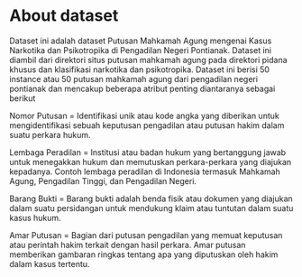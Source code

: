 # About dataset

Dataset ini adalah dataset Putusan Mahkamah Agung mengenai Kasus Narkotika dan Psikotropika di Pengadilan Negeri Pontianak. Dataset ini diambil dari direktori situs putusan mahkamah agung pada direktori pidana khusus dan klasifikasi narkotika dan psikotropika. Dataset ini berisi 50 instance atau 50 putusan mahkamah agung dari pengadilan negeri pontianak dan mencakup beberapa atribut penting diantaranya sebagai berikut

Nomor Putusan = Identifikasi unik atau kode angka yang diberikan untuk mengidentifikasi sebuah keputusan pengadilan atau putusan hakim dalam suatu perkara hukum.

Lembaga Peradilan = Institusi atau badan hukum yang bertanggung jawab untuk menegakkan hukum dan memutuskan perkara-perkara yang diajukan kepadanya. Contoh lembaga peradilan di Indonesia termasuk Mahkamah Agung, Pengadilan Tinggi, dan Pengadilan Negeri.

Barang Bukti = Barang bukti adalah benda fisik atau dokumen yang diajukan dalam suatu persidangan untuk mendukung klaim atau tuntutan dalam suatu kasus hukum.

Amar Putusan = Bagian dari putusan pengadilan yang memuat keputusan atau perintah hakim terkait dengan hasil perkara. Amar putusan memberikan gambaran ringkas tentang apa yang diputuskan oleh hakim dalam kasus tertentu.
